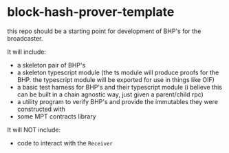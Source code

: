 # block-hash-prover-template

this repo should be a starting point for development of BHP's for the broadcaster.

It will include:
* a skeleton pair of BHP's
* a skeleton typescript module (the ts module will produce proofs for the BHP. the typescript module will be exported for use in things like OIF)
* a basic test harness for BHP's and their typescript module (i believe this can be built in a chain agnostic way, just given a parent/child rpc)
* a utility program to verify BHP's and provide the immutables they were constructed with
* some MPT contracts library

It will NOT include:
* code to interact with the `Receiver`
